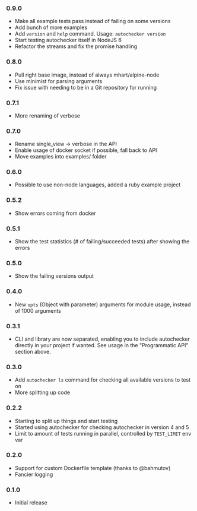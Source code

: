 ### 0.9.0

* Make all example tests pass instead of failing on some versions
* Add bunch of more examples
* Add `version` and `help` command. Usage: `autochecker version`
* Start testing autochecker itself in NodeJS 6
* Refactor the streams and fix the promise handling

### 0.8.0

* Pull right base image, instead of always mhart/alpine-node
* Use minimist for parsing arguments
* Fix issue with needing to be in a Git repository for running

### 0.7.1

* More renaming of verbose

### 0.7.0

* Rename single_view -> verbose in the API
* Enable usage of docker socket if possible, fall back to API
* Move examples into examples/ folder

### 0.6.0

* Possible to use non-node languages, added a ruby example project

### 0.5.2

* Show errors coming from docker

### 0.5.1

* Show the test statistics (# of failing/succeeded tests) after showing the errors

### 0.5.0

* Show the failing versions output

### 0.4.0

* New `opts` (Object with parameter) arguments for module usage, instead of 1000 arguments

### 0.3.1

* CLI and library are now separated, enabling you to include autochecker directly in your project
if wanted. See usage in the "Programmatic API" section above.

### 0.3.0

* Add `autochecker ls` command for checking all available versions to test on
* More splitting up code

### 0.2.2

* Starting to split up things and start testing
* Started using autochecker for checking autochecker in version 4 and 5
* Limit to amount of tests running in parallel, controlled by `TEST_LIMIT` env var

### 0.2.0

* Support for custom Dockerfile template (thanks to @bahmutov)
* Fancier logging

### 0.1.0

* Initial release
